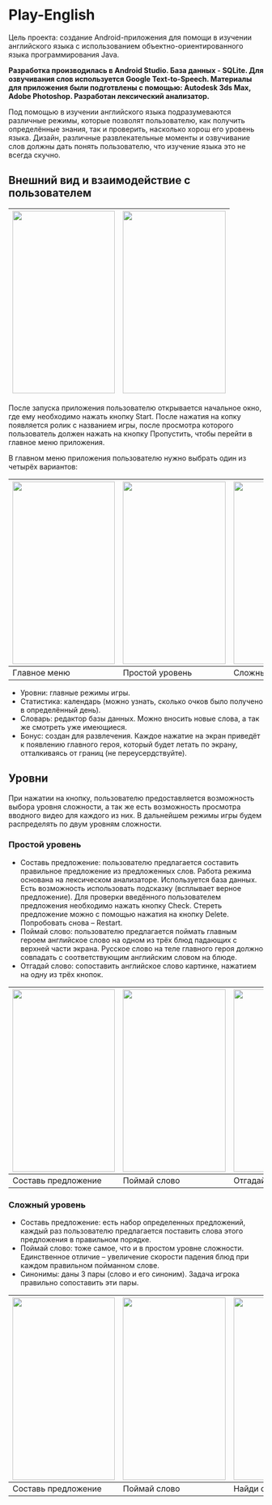# Play-English
Цель проекта:
создание Android-приложения для помощи в изучении английского языка с использованием объектно-ориентированного языка программирования Java.

**Разработка производилась в Android Studio. База данных - SQLite. Для озвучивания слов используется Google Text-to-Speech. 
Материалы для приложения были подготвлены с помощью: Autodesk 3ds Max, Adobe Photoshop. Разработан лексический анализатор.**

Под помощью в изучении английского языка подразумеваются различные режимы, которые позволят пользователю, как получить определённые знания, так и проверить, насколько хорош его уровень языка. Дизайн, различные развлекательные моменты и озвучивание слов должны дать понять пользователю, что изучение языка это не всегда скучно.

## Внешний вид и взаимодействие с пользователем
<img src="https://github.com/VladislavPVI/Play-English/blob/master/docs/%D0%B3%D0%BB%D0%B0%D0%B2%D0%BD%D0%BE%D0%B5%20%D0%BE%D0%BA%D0%BD%D0%BE.jpg" width="202.33" height="360" /> | <img src="https://github.com/VladislavPVI/Play-English/blob/master/docs/%D0%B0%D0%BD%D0%B8%D0%BC%D0%B0%D1%86%D0%B8%D1%8F.jpg" width="202.33" height="360" />
------------ | -------------

После запуска приложения пользователю открывается начальное окно, где ему необходимо нажать кнопку Start. После нажатия на копку появляется ролик с названием игры, после просмотра которого пользователь должен нажать на кнопку Пропустить, чтобы перейти в главное меню приложения.

В главном меню приложения пользователю нужно выбрать один из четырёх вариантов:

<img src="https://github.com/VladislavPVI/Play-English/blob/master/docs/%D0%B3%D0%BB%D0%B0%D0%B2%D0%BD%D0%BE%D0%B5%20%D0%BC%D0%B5%D0%BD%D1%8E.jpg" width="202.33" height="360" /> | <img src="https://github.com/VladislavPVI/Play-English/blob/master/docs/level%201.jpg" width="202.33" height="360" /> | <img src="https://github.com/VladislavPVI/Play-English/blob/master/docs/level%202.jpg" width="202.33" height="360" />
------------ | ------------- | -------------
Главное меню | Простой уровень | Сложный уровень

-	Уровни: главные режимы игры.
-	Статистика: календарь (можно узнать, сколько очков было получено в определённый день).
-	Словарь: редактор базы данных. Можно вносить новые слова, а так же смотреть уже имеющиеся.
-	Бонус: создан для развлечения. Каждое нажатие на экран приведёт к появлению главного героя, который будет летать по экрану, отталкиваясь от границ (не переусердствуйте).

## Уровни
При нажатии на кнопку, пользователю предоставляется возможность выбора уровня сложности, а так же есть возможность просмотра вводного видео для каждого из них. В дальнейшем режимы игры будем распределять по двум уровням сложности.
### Простой уровень
-	Составь предложение: пользователю предлагается составить правильное предложение из предложенных слов. Работа режима основана на лексическом анализаторе. Используется база данных. Есть возможность использовать подсказку (всплывает верное предложение). Для проверки введённого пользователем предложения необходимо нажать кнопку Check. Стереть предложение можно с помощью нажатия на кнопку Delete. Попробовать снова – Restart.
-	Поймай слово: пользователю предлагается поймать главным героем английское слово на одном из трёх блюд падающих с верхней части экрана. Русское слово на теле главного героя должно совпадать с соответствующим английским словом на блюде.
-	Отгадай слово: сопоставить английское слово картинке, нажатием на одну из трёх кнопок.

<img src="DOC/NoiseAngelina.jpg" width="202.33" height="360" /> | <img src="https://github.com/VladislavPVI/Play-English/blob/master/docs/%D0%BF%D0%BE%D0%B9%D0%BC%D0%B0%D0%B9%20%D1%81%D0%BB%D0%BE%D0%B2%D0%BE.jpg" width="202.33" height="360" /> | <img src="https://github.com/VladislavPVI/Play-English/blob/master/docs/%D0%BE%D1%82%D0%B3%D0%B0%D0%B4%D0%B0%D0%B9%20%D1%81%D0%BB%D0%BE%D0%B2%D0%BE.jpg" width="202.33" height="360" /> 
------------ | ------------- | -------------
Составь предложение | Поймай слово | Отгадай слово

### Сложный уровень
-	Составь предложение: есть набор определенных предложений, каждый раз пользователю предлагается поставить слова этого предложения в правильном порядке.
-	Поймай слово: тоже самое, что и в простом уровне сложности. Единственное отличие – увеличение скорости падения блюд при каждом правильном пойманном слове.
-	Синонимы: даны 3 пары (слово и его синоним). Задача игрока правильно сопоставить эти пары.

<img src="https://github.com/VladislavPVI/Play-English/blob/master/docs/Screenshot_20200210-235730_Play%20English.jpg" width="202.33" height="360" /> | <img src="https://github.com/VladislavPVI/Play-English/blob/master/docs/Screenshot_20200211-000838_Play%20English.jpg" width="202.33" height="360" /> | <img src="https://github.com/VladislavPVI/Play-English/blob/master/docs/Screenshot_20200210-235854_Play%20English.jpg" width="202.33" height="360" /> 
------------ | ------------- | -------------
Составь предложение | Поймай слово | Найди синонимы 
